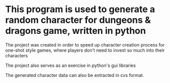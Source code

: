 # This program is used to generate a random character for dungeons & dragons game, written in python

The project was created in order to speed up character creation process for one-shot style games, where players don't need to invest so much into their characters

The project also serves as an exercise in python's gui libraries

The generated character data can also be extracted in cvs format.
